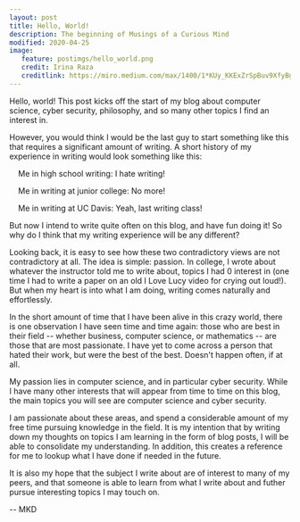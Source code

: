 ```yaml
---
layout: post
title: Hello, World!
description: The beginning of Musings of a Curious Mind
modified: 2020-04-25
image:
   feature: postimgs/hello_world.png
   credit: Irina Raza
   creditlink: https://miro.medium.com/max/1400/1*KUy_KKExZrSpBuv9XfyBgA.png
---
```


Hello, world!  This post kicks off the start of my blog about computer science, cyber security, philosophy, and so many other topics I find an interest in.  

However, you would think I would be the last guy to start something like this that requires a significant amount of writing.  A short history of my experience in writing would look something like this:

&nbsp;&nbsp;&nbsp;   Me in high school writing: I hate writing!  

&nbsp;&nbsp;&nbsp;   Me in writing at junior college: No more!  

&nbsp;&nbsp;&nbsp;   Me in writing at UC Davis: Yeah, last writing class!  



But now I intend to write quite often on this blog, and have fun doing it!  So why do I think that my writing experience will be any different?

Looking back, it is easy to see how these two contradictory views are not contradictory at all.  The idea is simple: passion.  In college, I wrote about whatever the instructor told me to write about, topics I had 0 interest in (one time I had to write a paper on an old I Love Lucy video for crying out loud!).  But when my heart is into what I am doing, writing comes naturally and effortlessly.

In the short amount of time that I have been alive in this crazy world, there is one observation I have seen time and time again: those who are best in their field -- whether business, computer science, or mathematics -- are those that are most passionate.  I have yet to come across a person that hated their work, but were the best of the best.  Doesn't happen often, if at all.

My passion lies in computer science, and in particular cyber security.  While I have many other interests that will appear from time to time on this blog, the main topics you will see are computer science and cyber security.  

I am passionate about these areas, and spend a considerable amount of my free time pursuing knowledge in the field.  It is my intention that by writing down my thoughts on topics I am learning in the form of blog posts, I will be able to consolidate my understanding.  In addition, this creates a reference for me to lookup what I have done if needed in the future.  

It is also my hope that the subject I write about are of interest to many of my peers, and that someone is able to learn from what I write about and futher pursue interesting topics I may touch on.

-- MKD
